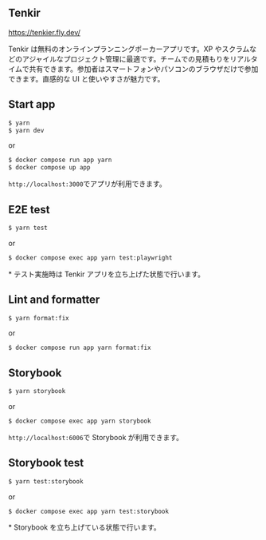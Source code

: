 ## Tenkir

https://tenkier.fly.dev/

Tenkir は無料のオンラインプランニングポーカーアプリです。XP やスクラムなどのアジャイルなプロジェクト管理に最適です。チームでの見積もりをリアルタイムで共有できます。参加者はスマートフォンやパソコンのブラウザだけで参加できます。直感的な UI と使いやすさが魅力です。

## Start app

```bash
$ yarn
$ yarn dev
```

or

```bash
$ docker compose run app yarn
$ docker compose up app
```

`http://localhost:3000`でアプリが利用できます。

## E2E test

```bash
$ yarn test
```

or

```bash
$ docker compose exec app yarn test:playwright
```

\* テスト実施時は Tenkir アプリを立ち上げた状態で行います。

## Lint and formatter

```bash
$ yarn format:fix
```

or

```bash
$ docker compose run app yarn format:fix
```

## Storybook

```bash
$ yarn storybook
```

or

```bash
$ docker compose exec app yarn storybook
```

`http://localhost:6006`で Storybook が利用できます。

## Storybook test

```bash
$ yarn test:storybook
```

or

```bash
$ docker compose exec app yarn test:storybook
```

\* Storybook を立ち上げている状態で行います。
